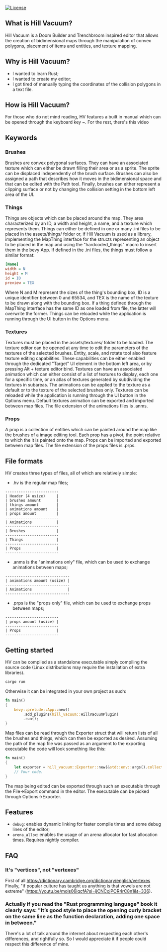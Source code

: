 [![License](https://img.shields.io/badge/license-MIT%2FApache-blue.svg)](https://github.com/IvoryDuke/HillVacuum#license)

## What is Hill Vacuum?
Hill Vacuum is a Doom Builder and Trenchbroom inspired editor that allows the creation of bidimensional maps through the manipulation of convex polygons, placement of items and entities, and texture mapping.

## Why is Hill Vacuum?
- I wanted to learn Rust;
- I wanted to create my editor;
- I got tired of manually typing the coordinates of the collision polygons in a text file.

## How is Hill Vacuum?
For those who do not mind reading, HV features a built in manual which can be opened through the keyboard key ~.
For the rest, there's this video

## Keywords
### Brushes
Brushes are convex polygonal surfaces. They can have an associated texture which can either be drawn filling their area or as a sprite. The sprite can be displaced independently of the brush surface.
Brushes can also be assigned a path that describes how it moves in the bidimensional space and that can be edited with the Path tool.
Finally, brushes can either represent a clipping surface or not by changing the collision setting in the bottom left area of the UI.

### Things
Things are objects which can be placed around the map. They area characterized by an ID, a width and height, a name, and a texture which represents them.
Things can either be defined in one or many .ini files to be placed in the assets/things/ folder or, if Hill Vacuum is used as a library, implementing the MapThing interface for the structs representing an object to be placed in the map and using the "hardcoded_things" macro to insert them in the bevy App.
If defined in the .ini files, the things must follow a similar format:
```ini
[Name]
width = N
height = M
id = ID
preview = TEX
```
Where N and M represent the sizes of the thing's bounding box, ID is a unique identifier between 0 and 65534, and TEX is the name of the texture to be drawn along with the bounding box.
If a thing defined through the MapThing interface has the same ID as one loaded from file, the latter will overwrite the former.
Things can be reloaded while the application is running through the UI button in the Options menu.

### Textures
Textures must be placed in the assets/textures/ folder to be loaded.
The texture editor can be opened at any time to edit the parameters of the textures of the selected brushes.
Entity, scale, and rotate tool also feature texture editing capabilities. These capabilities can be either enabled through the dedicated "Target" UI element in the bottom left area, or by pressing Alt + texture editor bind.
Textures can have an associated animation which can either consist of a list of textures to display, each one for a specific time, or an atlas of textures generated by subdividing the textures in subareas. The animations can be applied to the texture as a default or to the texture of the selected brushes only.
Textures can be reloaded while the application is running through the UI button in the Options menu.
Default textures animation can be exported and imported between map files. The file extension of the animations files is .anms.

### Props
A prop is a collection of entities which can be painted around the map like the brushes of a image editing tool.
Each prop has a pivot, the point relative to which the it is painted onto the map.
Props can be imported and exported between map files. The file extension of the props files is .prps.

## File formats
HV creates three types of files, all of which are relatively simple:
- .hv is the regular map files;
```
------------------------
| Header (4 usize)     |
| brushes amount       |
| things amount        |
| animations amount    |
| props amount         |
------------------------
| Animations           |
------------------------
| Brushes              |
------------------------
| Things               |
------------------------
| Props                |
------------------------
```
- .anms is the "animations only" file, which can be used to exchange animations between maps;
```
-----------------------------
| animations amount (usize) |
-----------------------------
| Animations                |
-----------------------------
```
- .prps is the "props only" file, which can be used to exchange props between maps;
```
------------------------
| props amount (usize) |
------------------------
| Props                |
------------------------
```

## Getting started
HV can be compiled as a standalone executable simply compiling the source code (Linux distributions may require the installation of extra libraries).
```sh
cargo run
```

Otherwise it can be integrated in your own project as such:
```rust
fn main()
{
    bevy::prelude::App::new()
        .add_plugins(hill_vacuum::HillVacuumPlugin)
        .run();
}
```

Map files can be read through the Exporter struct that will return lists of all the brushes and things, which can then be exported as desired.
Assuming the path of the map file was passed as an argument to the exporting executable the code will look something like this:
```rust
fn main()
{
    let exporter = hill_vacuum::Exporter::new(&std::env::args().collect::<Vec<_>>()[0]);
    // Your code.
}
```
The map being edited can be exported through such an executable through the File->Export command in the editor.
The executable can be picked through Options->Exporter.

## Features
- `debug`: enables dynamic linking for faster compile times and some debug lines of the editor;
- `arena_alloc`: enables the usage of an arena allocator for fast allocation times. Requires nightly compiler.

## FAQ
### It's "vertices", not "vertexes"
First of all https://dictionary.cambridge.org/dictionary/english/vertexes
Finally, "if popular culture has taught us anything is that vowels are not extreme" (https://youtu.be/mols06iqcfA?si=ijCNCojPOR4rC8n1&t=336).

### Actually if you read the "Rust programming language" book it clearly says: "It’s good style to place the opening curly bracket on the same line as the function declaration, adding one space in between."
There's a lot of talk around the internet about respecting each other's differences, and rightfully so. So I would appreciate it if people could respect this difference of mine.
